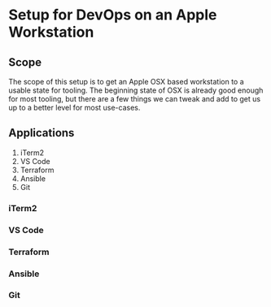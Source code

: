 # Setup for DevOps on an Apple Workstation

## Scope

The scope of this setup is to get an Apple OSX based workstation to a usable state for tooling. The beginning state of OSX is already good enough for most tooling, but there are a few things we can tweak and add to get us up to a better level for most use-cases. 

## Applications

1. iTerm2
2. VS Code
3. Terraform
4. Ansible
5. Git

### iTerm2

### VS Code

### Terraform

### Ansible

### Git
